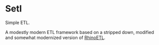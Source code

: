# Setl
Simple ETL.

A modestly modern ETL framework based on a stripped down, modified and 
somewhat modernized version of [RhinoETL](https://github.com/ayende/rhino-etl).


